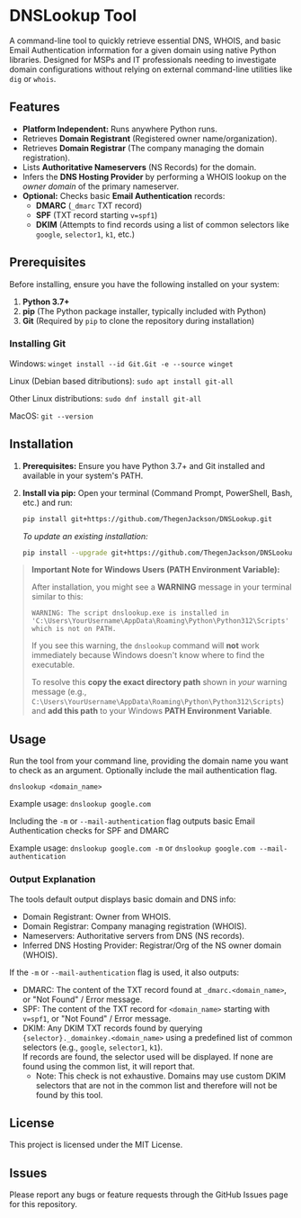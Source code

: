 # DNSLookup Tool

A command-line tool to quickly retrieve essential DNS, WHOIS, and basic Email Authentication information for a given domain using native Python libraries. Designed for MSPs and IT professionals needing to investigate domain configurations without relying on external command-line utilities like `dig` or `whois`.


## Features

*   **Platform Independent:** Runs anywhere Python runs.
*   Retrieves **Domain Registrant** (Registered owner name/organization).
*   Retrieves **Domain Registrar** (The company managing the domain registration).
*   Lists **Authoritative Nameservers** (NS Records) for the domain.
*   Infers the **DNS Hosting Provider** by performing a WHOIS lookup on the *owner domain* of the primary nameserver.
*   **Optional:** Checks basic **Email Authentication** records:
    *   **DMARC** (`_dmarc` TXT record)
    *   **SPF** (TXT record starting `v=spf1`)
    *   **DKIM** (Attempts to find records using a list of common selectors like `google`, `selector1`, `k1`, etc.)


## Prerequisites

Before installing, ensure you have the following installed on your system:

1.  **Python 3.7+**
2.  **pip** (The Python package installer, typically included with Python)
3.  **Git** (Required by `pip` to clone the repository during installation)

### Installing Git

Windows: `winget install --id Git.Git -e --source winget`

Linux (Debian based ditributions): `sudo apt install git-all`

Other Linux distributions: `sudo dnf install git-all`

MacOS: `git --version`


## Installation

1.  **Prerequisites:** Ensure you have Python 3.7+ and Git installed and available in your system's PATH.
2.  **Install via pip:** Open your terminal (Command Prompt, PowerShell, Bash, etc.) and run:

    ```bash
    pip install git+https://github.com/ThegenJackson/DNSLookup.git
    ```

    *To update an existing installation:*

    ```bash
    pip install --upgrade git+https://github.com/ThegenJackson/DNSLookup.git
    ```

> **Important Note for Windows Users (PATH Environment Variable):**
>
> After installation, you might see a **WARNING** message in your terminal similar to this:
> ```
> WARNING: The script dnslookup.exe is installed in 'C:\Users\YourUsername\AppData\Roaming\Python\Python312\Scripts' which is not on PATH.
> ```
> If you see this warning, the `dnslookup` command will **not** work immediately because Windows doesn't know where to find the executable.
>
> To resolve this **copy the exact directory path** shown in *your* warning message (e.g., `C:\Users\YourUsername\AppData\Roaming\Python\Python312\Scripts`) and **add this path** to your Windows **PATH Environment Variable**.


## Usage

Run the tool from your command line, providing the domain name you want to check as an argument. Optionally include the mail authentication flag.

`dnslookup <domain_name>`

Example usage: `dnslookup google.com`


Including the `-m` or `--mail-authentication` flag outputs basic Email Authentication checks for SPF and DMARC

Example usage: `dnslookup google.com -m` or `dnslookup google.com --mail-authentication`


### Output Explanation

The tools default output displays basic domain and DNS info:
* Domain Registrant: Owner from WHOIS.
* Domain Registrar: Company managing registration (WHOIS).
* Nameservers: Authoritative servers from DNS (NS records).
* Inferred DNS Hosting Provider: Registrar/Org of the NS owner domain (WHOIS).

If the `-m` or `--mail-authentication` flag is used, it also outputs:
* DMARC: The content of the TXT record found at `_dmarc.<domain_name>`, or "Not Found" / Error message.
* SPF: The content of the TXT record for `<domain_name>` starting with `v=spf1`, or "Not Found" / Error message.
* DKIM: Any DKIM TXT records found by querying `{selector}._domainkey.<domain_name>` using a predefined list of common selectors (e.g., `google`, `selector1`, `k1`).  
If records are found, the selector used will be displayed. If none are found using the common list, it will report that.
    * Note: This check is not exhaustive. Domains may use custom DKIM selectors that are not in the common list and therefore will not be found by this tool.

## License

This project is licensed under the MIT License.


## Issues

Please report any bugs or feature requests through the GitHub Issues page for this repository.